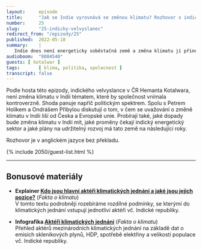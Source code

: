 ```yaml
---
layout:     episode
title:      "Jak se Indie vyrovnává se změnou klimatu? Rozhovor s indickým velvyslancem v Česku."
number:     25
slug:       "25-indicky-velvyslanec"
redirect_from: "/epizody/25"
published:  2022-05-18
summary:    |
   Indie dnes není energeticky soběstačná země a změna klimatu jí přinese další výzvy v podobě zaplavení velkých měst, vln veder či delších období sucha. Přesto se však stát, kde žije šestina veškeré světové populace, zavázal do roku 2030 pokrýt 50 % své spotřeby elektřiny z obnovitelných zdrojů a už teď je zde v provozu největší solární park na světě.
audioboom:  "8084540"
guests: [ kotalwar ]
tags:       [ klima, politika, spolecnost ]
transcript: false
---
```

Podle hosta této epizody, indického velvyslance v ČR Hemanta Kotalwara, není změna klimatu v Indii tématem, které by společnost vnímala kontroverzně. Shoda panuje napříč politickým spektrem. Spolu s Petrem Holíkem a Ondrášem Přibylou diskutují o tom, v čem se uvažování o změně klimatu v Indii liší od Česka a Evropské unie. Probírají také, jaké dopady bude změna klimatu v Indii mít, jaké proměny čekají indický energetický sektor a jaké plány na udržitelný rozvoj má tato země na následující roky.

Rozhovor je v anglickém jazyce bez překladu.

{% include 2050/guest-list.html %}

---

## Bonusové materiály

<div class="bonus-material" markdown="1">

* **Explainer [Kdo jsou hlavní aktéři klimatických jednání a jaké jsou jejich pozice?](https://faktaoklimatu.cz/explainery/pozice-akteru-cop)** (_Fakta o klimatu_)  
  V tomto textu podrobněji rozebíráme rozdílné podmínky, se kterými do klimatických jednání vstupují jednotliví aktéři vč. Indické republiky.

* **Infografika [Aktéři klimatických jednání](https://faktaoklimatu.cz/infografiky/akteri-klimatickych-jednani)** (_Fakta o klimatu_)  
  Přehled aktérů mezinárodních klimatických jednání na základě dat o emisích skleníkových plynů, HDP, spotřebě elektřiny a velikosti populace vč. Indické republiky.

</div>
